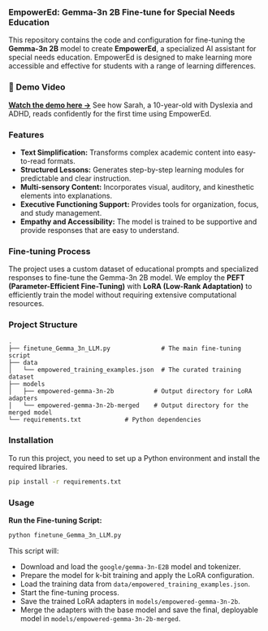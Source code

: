 ### EmpowerEd: Gemma-3n 2B Fine-tune for Special Needs Education

This repository contains the code and configuration for fine-tuning the **Gemma-3n 2B** model to create **EmpowerEd**, a specialized AI assistant for special needs education. EmpowerEd is designed to make learning more accessible and effective for students with a range of learning differences.

### 🎥 Demo Video
[**Watch the demo here →**](https://youtu.be/EW7DdGiynVE) See how Sarah, a 10-year-old with Dyslexia and ADHD, reads confidently for the first time using EmpowerEd.

### Features

  - **Text Simplification:** Transforms complex academic content into easy-to-read formats.
  - **Structured Lessons:** Generates step-by-step learning modules for predictable and clear instruction.
  - **Multi-sensory Content:** Incorporates visual, auditory, and kinesthetic elements into explanations.
  - **Executive Functioning Support:** Provides tools for organization, focus, and study management.
  - **Empathy and Accessibility:** The model is trained to be supportive and provide responses that are easy to understand.

### Fine-tuning Process

The project uses a custom dataset of educational prompts and specialized responses to fine-tune the Gemma-3n 2B model. We employ the **PEFT (Parameter-Efficient Fine-Tuning)** with **LoRA (Low-Rank Adaptation)** to efficiently train the model without requiring extensive computational resources. 

### Project Structure

```
.
├── finetune_Gemma_3n_LLM.py              # The main fine-tuning script
├── data
│   └── empowered_training_examples.json  # The curated training dataset
├── models
│   ├── empowered-gemma-3n-2b           # Output directory for LoRA adapters
│   └── empowered-gemma-3n-2b-merged    # Output directory for the merged model
└── requirements.txt            # Python dependencies
```

### Installation

To run this project, you need to set up a Python environment and install the required libraries.

```bash
pip install -r requirements.txt
```

### Usage

**Run the Fine-tuning Script:**

   ```bash
   python finetune_Gemma_3n_LLM.py
   ```

   This script will:

 - Download and load the `google/gemma-3n-E2B` model and tokenizer.
 - Prepare the model for k-bit training and apply the LoRA configuration.
 - Load the training data from `data/empowered_training_examples.json`.
 - Start the fine-tuning process.
 - Save the trained LoRA adapters in `models/empowered-gemma-3n-2b`.
 - Merge the adapters with the base model and save the final, deployable model in `models/empowered-gemma-3n-2b-merged`.